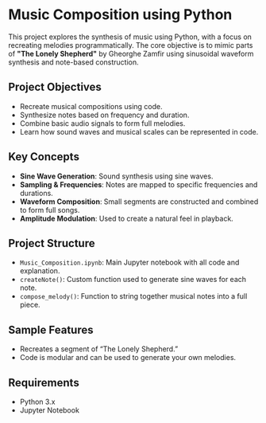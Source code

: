 # Music Composition using Python

This project explores the synthesis of music using Python, with a focus on recreating melodies programmatically. The core objective is to mimic parts of **"The Lonely Shepherd"** by Gheorghe Zamfir using sinusoidal waveform synthesis and note-based construction.

## Project Objectives

- Recreate musical compositions using code.
- Synthesize notes based on frequency and duration.
- Combine basic audio signals to form full melodies.
- Learn how sound waves and musical scales can be represented in code.

## Key Concepts

- **Sine Wave Generation**: Sound synthesis using sine waves.
- **Sampling & Frequencies**: Notes are mapped to specific frequencies and durations.
- **Waveform Composition**: Small segments are constructed and combined to form full songs.
- **Amplitude Modulation**: Used to create a natural feel in playback.

## Project Structure

- `Music_Composition.ipynb`: Main Jupyter notebook with all code and explanation.
- `createNote()`: Custom function used to generate sine waves for each note.
- `compose_melody()`: Function to string together musical notes into a full piece.

## Sample Features

- Recreates a segment of “The Lonely Shepherd.”
- Code is modular and can be used to generate your own melodies.

## Requirements

- Python 3.x
- Jupyter Notebook
